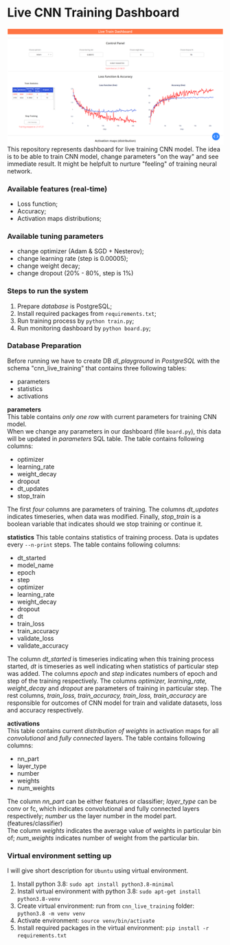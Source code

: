 # Live CNN Training Dashboard
![alt text](https://github.com/atimashov/cnn_live_training/blob/main/dash.png?raw=true)
This repository represents dashboard for live training CNN model. 
The idea is to be able to train CNN model, change parameters "on the way" and see immediate result. It might be helpfult to nurture "feeling" of training neural network.

### Available features (real-time)
* Loss function;
* Accuracy;
* Activation maps distributions;

### Available tuning parameters
* change optimizer (Adam & SGD + Nesterov);
* change learning rate (step is 0.00005);
* change weight decay;
* change dropout (20% - 80%, step is 1%)

### Steps to run the system
1. Prepare *database* is PostgreSQL;
2. Install required packages from `requirements.txt`;
3. Run training process by `python train.py`;
4. Run monitoring dashboard by `python board.py`;

### Database Preparation
Before running we have to create DB _dl_playground_ in _PostgreSQL_ with the schema "cnn_live_training" that contains three following tables:
* parameters
* statistics
* activations

**parameters**  
This table contains *only one row* with current parameters for training CNN model.  
When we change any parameters in our dashboard (file `board.py`), this data will be updated in *parameters* SQL table. The table contains following columns:
* optimizer
* learning_rate
* weight_decay
* dropout
* dt_updates
* stop_train

The first *four* columns are parameters of training. The columns *dt_updates* indicates timeseries, when data was modified. 
Finally, *stop_train* is a boolean variable that indicates should we stop training or continue it.

**statistics**
This table contains statistics of training process. Data is updates every `--n-print` steps. The table contains following columns:
* dt_started
* model_name
* epoch
* step
* optimizer
* learning_rate
* weight_decay
* dropout
* dt
* train_loss
* train_accuracy
* validate_loss
* validate_accuracy

The column *dt_started* is timeseries indicating when this training process started, *dt* is timeseries as well indicating when statistics of particular step was added. The columns *epoch* and *step* indicates numbers of epoch and step of the training respectively. The columns *optimizer, learning_rate, weight_decay* and *dropout* are parameters of training in particular step. The rest columns, *train_loss, train_accuracy, train_loss, train_accuracy* are responsible for outcomes of CNN model for train and validate datasets, loss and accuracy respectively.

**activations**  
This table contains current *distribution of weights* in activation maps for all *convolutional* and *fully connected* layers. The table contains following columns:
* nn_part
* layer_type
* number
* weights
* num_weights

The column *nn_part* can be either features or classifier; *layer_type* can be conv or fc, which indicates convolutional and fully connected layers respectively; *number* us the layer number in the model part. (features/classifier)  
The column *weights* indicates the average value of weights in particular bin of; *num_weights* indicates number of weight from the particular bin. 

### Virtual environment setting up
I will give short description for `Ubuntu` using virtual environment.
1. Install python 3.8: `sudo apt install python3.8-minimal`
2. Install virtual environment with python 3.8: `sudo apt-get install python3.8-venv`
3. Create virtual environment: run from `cnn_live_training` folder: `python3.8 -m venv venv`
4. Activate environment: `source venv/bin/activate`
5. Install required packages in the virtual environment: `pip install -r requirements.txt`
